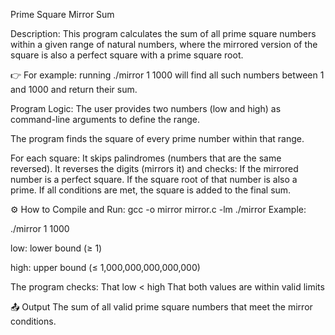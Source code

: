 Prime Square Mirror Sum

Description:
This program calculates the sum of all prime square numbers within a given range of natural numbers, where the mirrored version of the square is also a perfect square with a prime square root.

👉 For example: running ./mirror 1 1000 will find all such numbers between 1 and 1000 and return their sum.

Program Logic:
The user provides two numbers (low and high) as command-line arguments to define the range.

The program finds the square of every prime number within that range.

For each square:
It skips palindromes (numbers that are the same reversed).
It reverses the digits (mirrors it) and checks:
If the mirrored number is a perfect square.
If the square root of that number is also a prime.
If all conditions are met, the square is added to the final sum.

⚙️ How to Compile and Run:
gcc -o mirror mirror.c -lm
./mirror <low> <high>
Example:

./mirror 1 1000

low: lower bound (≥ 1)

high: upper bound (≤ 1,000,000,000,000,000)

The program checks:
That low < high
That both values are within valid limits

📤 Output
The sum of all valid prime square numbers that meet the mirror conditions.

